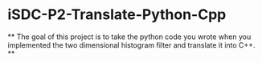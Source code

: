 # iSDC-P2-Translate-Python-Cpp

** The goal of this project is to take the python code you wrote when you implemented the two dimensional histogram filter and translate it into C++. **

